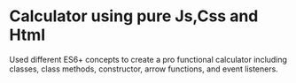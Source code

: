 # Calculator using pure Js,Css and Html
Used different ES6+ concepts to create a pro functional calculator including classes, class methods, constructor,  arrow functions, and event listeners.

